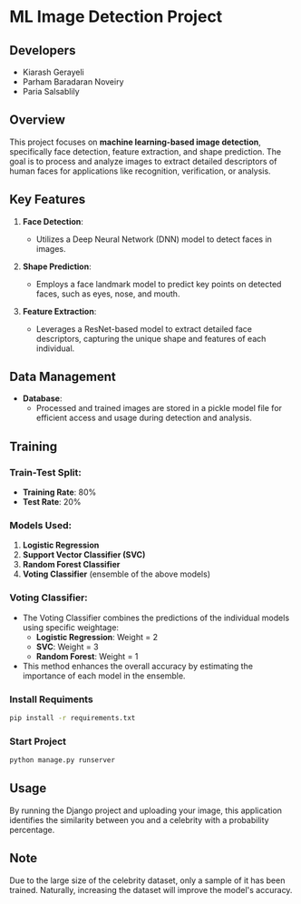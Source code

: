 # ML Image Detection Project

## Developers

-   Kiarash Gerayeli
-   Parham Baradaran Noveiry
-   Paria Salsablily


## Overview

This project focuses on **machine learning-based image detection**, specifically face detection, feature extraction, and shape prediction. The goal is to process and analyze images to extract detailed descriptors of human faces for applications like recognition, verification, or analysis.

## Key Features

1. **Face Detection**:
   - Utilizes a Deep Neural Network (DNN) model to detect faces in images.

2. **Shape Prediction**:
   - Employs a face landmark model to predict key points on detected faces, such as eyes, nose, and mouth.

3. **Feature Extraction**:
   - Leverages a ResNet-based model to extract detailed face descriptors, capturing the unique shape and features of each individual.

## Data Management

- **Database**:
  - Processed and trained images are stored in a pickle model file for efficient access and usage during detection and analysis.

## Training

### Train-Test Split:
- **Training Rate**: 80%
- **Test Rate**: 20%

### Models Used:
1. **Logistic Regression**
2. **Support Vector Classifier (SVC)**
3. **Random Forest Classifier**
4. **Voting Classifier** (ensemble of the above models)

### Voting Classifier:
- The Voting Classifier combines the predictions of the individual models using specific weightage:
  - **Logistic Regression**: Weight = 2
  - **SVC**: Weight = 3
  - **Random Forest**: Weight = 1
- This method enhances the overall accuracy by estimating the importance of each model in the ensemble.

### Install Requiments
```bash
pip install -r requirements.txt
```
### Start Project
```bash
python manage.py runserver
```
## Usage
By running the Django project and uploading your image, this application identifies the similarity between you and a celebrity with a probability percentage.

## Note
Due to the large size of the celebrity dataset, only a sample of it has been trained. Naturally, increasing the dataset will improve the model's accuracy.

